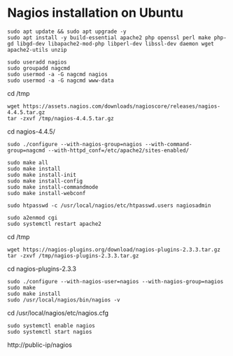 # Nagios installation on Ubuntu 

```
sudo apt update && sudo apt upgrade -y
sudo apt install -y build-essential apache2 php openssl perl make php-gd libgd-dev libapache2-mod-php libperl-dev libssl-dev daemon wget apache2-utils unzip
```

```
sudo useradd nagios
sudo groupadd nagcmd
sudo usermod -a -G nagcmd nagios
sudo usermod -a -G nagcmd www-data
```

cd /tmp
```
wget https://assets.nagios.com/downloads/nagioscore/releases/nagios-4.4.5.tar.gz
tar -zxvf /tmp/nagios-4.4.5.tar.gz
```

 cd nagios-4.4.5/
```
sudo ./configure --with-nagios-group=nagios --with-command-group=nagcmd --with-httpd_conf=/etc/apache2/sites-enabled/
```
```
sudo make all
sudo make install
sudo make install-init
sudo make install-config
sudo make install-commandmode
sudo make install-webconf
```
```
sudo htpasswd -c /usr/local/nagios/etc/htpasswd.users nagiosadmin
```
```
sudo a2enmod cgi
sudo systemctl restart apache2
```

cd /tmp
```
wget https://nagios-plugins.org/download/nagios-plugins-2.3.3.tar.gz
tar -zxvf /tmp/nagios-plugins-2.3.3.tar.gz
```
cd nagios-plugins-2.3.3

```
sudo ./configure --with-nagios-user=nagios --with-nagios-group=nagios
sudo make
sudo make install
sudo /usr/local/nagios/bin/nagios -v
```

cd /usr/local/nagios/etc/nagios.cfg

```
sudo systemctl enable nagios
sudo systemctl start nagios
```


http://public-ip/nagios



